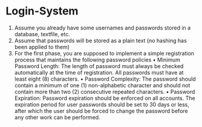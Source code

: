 # Login-System

1.	Assume you already have some usernames and passwords stored in a database, textfile, etc.
2.	Assume that passwords will be stored as a plain text (no hashing has been applied to them) 
3.	For the first phase, you are supposed to implement a simple registration process that maintains the following password policies
•	Minimum Password Length: The length of password must always be checked automatically at the time of registration. All passwords must have at least eight (8) characters. 
•	Password Complexity: The password should contain a minimum of one (1) non-alphabetic character and should not contain more than two (2) consecutive repeated characters.
•	Password Expiration: Password expiration should be enforced on all accounts. The expiration period for user passwords should be set to 30 days or less, after which the user should be forced to change the password before any other work can be performed.
